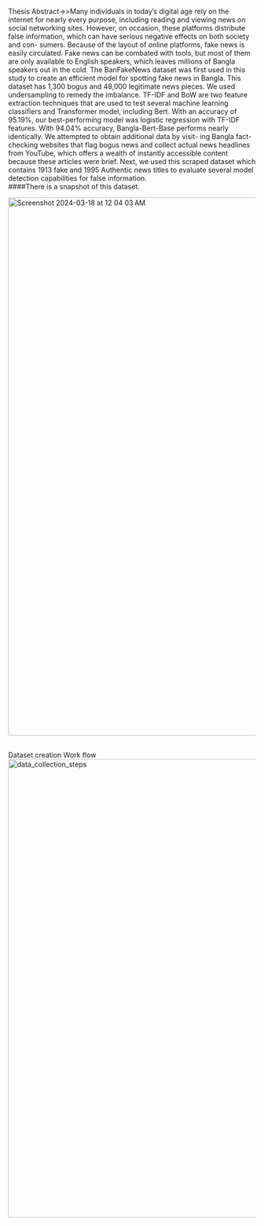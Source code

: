 Thesis Abstract->>Many individuals in today’s digital age rely on the internet for nearly every purpose, including reading and viewing news on social networking sites. However, on occasion, these platforms distribute false information, which can have serious negative effects on both society and con- sumers. Because of the layout of online platforms, fake news is easily circulated. Fake news can be combated with tools, but most of them are only available to English speakers, which leaves millions of Bangla speakers out in the cold. The BanFakeNews dataset was first used in this study to create an efficient model for spotting fake news in Bangla. This dataset has 1,300 bogus and 48,000 legitimate news pieces. We used undersampling to remedy the imbalance. TF-IDF and BoW are two feature extraction techniques that are used to test several machine learning classifiers and Transformer model, including Bert. With an accuracy of 95.19%, our best-performing model was logistic regression with TF-IDF features. With 94.04% accuracy, Bangla-Bert-Base performs nearly identically. We attempted to obtain additional data by visit- ing Bangla fact-checking websites that flag bogus news and collect actual news headlines from YouTube, which offers a wealth of instantly accessible content because these articles were brief. Next, we used this scraped dataset which contains 1913 fake and 1995 Authentic news titles to evaluate several model detection capabilities for false information.
<br> ####There is a snapshot of this dataset.

<img width="1096" alt="Screenshot 2024-03-18 at 12 04 03 AM" src="https://github.com/sadia4444a/Thesis---Natural-Language-Processing/assets/73788572/44eb7b99-b4f2-4e07-ac42-bb28730494f1">


<br> Dataset creation Work flow <img width="934" alt="data_collection_steps" src="https://github.com/sadia4444a/Thesis---Natural-Language-Processing/assets/73788572/c3557e1b-946d-4cd3-9361-47368e3fc9b1">
